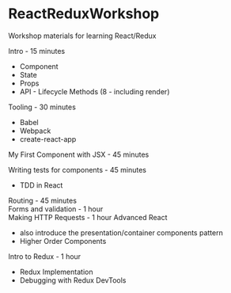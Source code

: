 # ReactReduxWorkshop
Workshop materials for learning React/Redux

Intro - 15 minutes
* Component
* State
* Props
* API - Lifecycle Methods (8 - including render)

Tooling - 30 minutes
* Babel
* Webpack
* create-react-app

My First Component with JSX - 45 minutes

Writing tests for components - 45 minutes
* TDD in React

Routing - 45 minutes  
Forms and validation - 1 hour  
Making HTTP Requests - 1 hour
Advanced React
* also introduce the presentation/container components pattern
* Higher Order Components

Intro to Redux - 1 hour
* Redux Implementation
* Debugging with Redux DevTools
